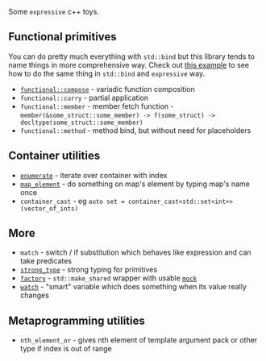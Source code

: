 Some `expressive` c++ toys.

## Functional primitives

You can do pretty much everything with `std::bind` but this library tends to name things in more comprehensive way. Check out [this example](examples/advanced_function_composition.cpp) to see how to do the same thing in `std::bind` and `expressive` way.

* [`functional::compose`](examples/simple_function_composition.cpp) - variadic function composition
* `functional::curry` - partial application
* `functional::member` - member fetch function - `member(&some_struct::some_member) -> f(some_struct) -> decltype(some_struct::some_member)`
* `functional::method` - method bind, but without need for placeholders

## Container utilities
* [`enumerate`](examples/enumerate.cpp) - iterate over container with index
* [`map_element`](examples/map_element.cpp) - do something on map's element by typing map's name once
* `container_cast` - eg `auto set = container_cast<std::set<int>>(vector_of_ints)`

## More
* `match` - switch / if substitution which behaves like expression and can take predicates
* [`strong_type`](examples/strong_type_example.cpp) - strong typing for primitives
* [`factory`](examples/factory.cpp) - `std::make_shared` wrapper with usable [`mock`](tests/factory_mock.hpp)
* [`watch`](examples/watch.cpp) - "smart" variable which does something when its value really changes

## Metaprogramming utilities
* `nth_element_or` - gives nth element of template argument pack or other type if index is out of range
